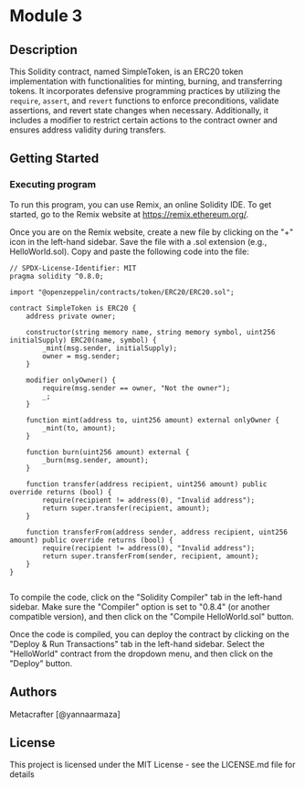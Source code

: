 # Module 3


## Description

This Solidity contract, named SimpleToken, is an ERC20 token implementation with functionalities for minting, burning, and transferring tokens. It incorporates defensive programming practices by utilizing the `require`, `assert`, and `revert` functions to enforce preconditions, validate assertions, and revert state changes when necessary. Additionally, it includes a modifier to restrict certain actions to the contract owner and ensures address validity during transfers.

## Getting Started

### Executing program

To run this program, you can use Remix, an online Solidity IDE. To get started, go to the Remix website at https://remix.ethereum.org/.

Once you are on the Remix website, create a new file by clicking on the "+" icon in the left-hand sidebar. Save the file with a .sol extension (e.g., HelloWorld.sol). Copy and paste the following code into the file:

```
// SPDX-License-Identifier: MIT
pragma solidity ^0.8.0;

import "@openzeppelin/contracts/token/ERC20/ERC20.sol";

contract SimpleToken is ERC20 {
    address private owner;

    constructor(string memory name, string memory symbol, uint256 initialSupply) ERC20(name, symbol) {
        _mint(msg.sender, initialSupply);
        owner = msg.sender;
    }

    modifier onlyOwner() {
        require(msg.sender == owner, "Not the owner");
        _;
    }

    function mint(address to, uint256 amount) external onlyOwner {
        _mint(to, amount);
    }

    function burn(uint256 amount) external {
        _burn(msg.sender, amount);
    }

    function transfer(address recipient, uint256 amount) public override returns (bool) {
        require(recipient != address(0), "Invalid address");
        return super.transfer(recipient, amount);
    }

    function transferFrom(address sender, address recipient, uint256 amount) public override returns (bool) {
        require(recipient != address(0), "Invalid address");
        return super.transferFrom(sender, recipient, amount);
    }
}


```

To compile the code, click on the "Solidity Compiler" tab in the left-hand sidebar. Make sure the "Compiler" option is set to "0.8.4" (or another compatible version), and then click on the "Compile HelloWorld.sol" button.

Once the code is compiled, you can deploy the contract by clicking on the "Deploy & Run Transactions" tab in the left-hand sidebar. Select the "HelloWorld" contract from the dropdown menu, and then click on the "Deploy" button.

## Authors

Metacrafter
[@yannaarmaza]


## License

This project is licensed under the MIT License - see the LICENSE.md file for details
